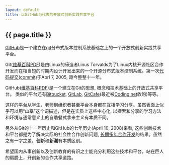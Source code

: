 ```yaml
---
layout: default
title: 以GitHub为代表的开放式创新实践共享平台
---
```


## {{ page.title }}

[GitHub](https://github.com)是一个建立在[git](https://git-scm.com/book/zh/v2)分布式版本控制系统基础之上的一个开放式创新实践共享平台。 

Git([维基百科PDF](git.pdf))是由Linux的缔造者Linus Torvalds为了Linux内核开源社区合作开发而在相当短的时期内设计开发出来的一个开源分布式版本控制系统。第一次[代码提交(commit)](https://github.com/git/git/commit/e83c5163316f89bfbde7d9ab23ca2e25604af290)于Aprl 7, 2005, 距今整整十一年。

GitHub([维基百科PDF](GitHub.pdf))是一个建立在Git的思想, 概念和技术基础上的开放式共享平台。
类似的平台还有[Bitbucket](https://bitbucket.org/), [GitLab](https://about.gitlab.com/), [GitCafe](https://gitcafe.com/)(最近被[Coding.net](https://coding.net/)收购)等等。

这样的平台从学生，老师到组织者甚至平台本身都在互相学习分享。虽然表面上似乎可以用“山寨”这个词描述，但是在实质上这些中心化, 以探索和分享的学习方法和环境与通常意义上的自助餐式拿来主义有本质不同。

另外从Git的十一年历史和GitHub的七年历史(April 10, 2008)来看, 这些创新技术和平台都是为了解决实际的社会性合作创新问题, [长期多年合作开发](https://github.com/git/git/graphs/contributors)的结果。虽然之有一字之差，**创新**和**新潮**有本质区别。

希望国内从事创新以及创新教育的有识之士能充分利用这些技术和平台，站在巨人的肩膀上，开创新的合作共享道路。
